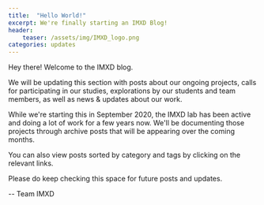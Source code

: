 ```yaml
---
title:  "Hello World!"
excerpt: We're finally starting an IMXD Blog!
header:
    teaser: /assets/img/IMXD_logo.png
categories: updates
---
```


Hey there! Welcome to the IMXD blog. 

We will be updating this section with posts about our ongoing projects, calls for participating in our studies, explorations by our students and team members, as well as news & updates about our work.

While we're starting this in September 2020, the IMXD lab has been active and doing a lot of work for a few years now. We'll be documenting those projects through archive posts that will be appearing over the coming months.

You can also view posts sorted by category and tags by clicking on the relevant links.

Please do keep checking this space for future posts and updates.

-- Team IMXD